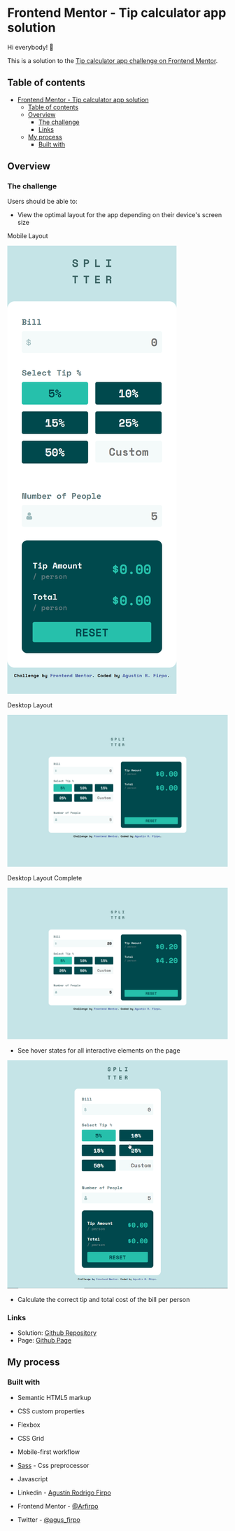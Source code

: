 # Frontend Mentor - Tip calculator app solution

Hi everybody! 👋

This is a solution to the [Tip calculator app challenge on Frontend Mentor](https://www.frontendmentor.io/challenges/tip-calculator-app-ugJNGbJUX).

## Table of contents

- [Frontend Mentor - Tip calculator app solution](#frontend-mentor---tip-calculator-app-solution)
  - [Table of contents](#table-of-contents)
  - [Overview](#overview)
    - [The challenge](#the-challenge)
    - [Links](#links)
  - [My process](#my-process)
    - [Built with](#built-with)
## Overview

### The challenge

Users should be able to:

- View the optimal layout for the app depending on their device's screen size

Mobile Layout

![Mobile Layout](./assets/images/mobile-layout.jpg)

Desktop Layout

![Desktop Layout](./assets/images/desktop-layout.jpg)

Desktop Layout Complete

![Desktop Layout Complete](./assets/images/desktop-layout-complete.jpg)


- See hover states for all interactive elements on the page

![Desktop States](./assets/images/mobile-active%20state.gif)

- Calculate the correct tip and total cost of the bill per person


### Links

- Solution: [Github Repository](https://github.com/Arfirpo/tip-calculator-app-main)
- Page: [Github Page](https://arfirpo.github.io/tip-calculator-app-main/)

## My process

### Built with

- Semantic HTML5 markup
- CSS custom properties
- Flexbox
- CSS Grid
- Mobile-first workflow
- [Sass](https://sass-lang.com/) - Css preprocessor
- Javascript

- Linkedin - [Agustín Rodrigo Firpo](https://www.linkedin.com/in/agustin-rodrigo-firpo-0aa86697/)
- Frontend Mentor - [@Arfirpo](https://www.frontendmentor.io/profile/Arfirpo)
- Twitter - [@agus_firpo](https://twitter.com/agus_firpo)